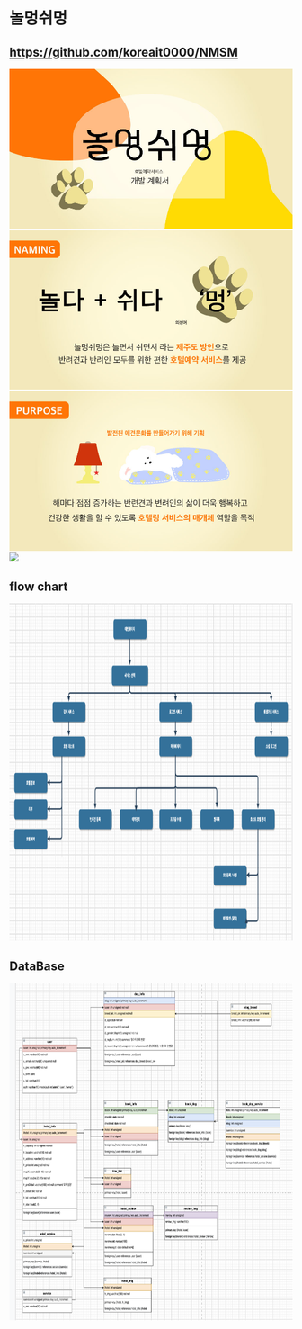 # 놀멍쉬멍
## https://github.com/koreait0000/NMSM
<img src="/imsi/놀멍쉬멍_기획서1.jpg">
<img src="/imsi/놀멍쉬멍_기획서2.jpg">
<img src="/imsi/놀멍쉬멍_기획서3.jpg">
<img src="/imsi/놀멍쉬멍_기획서4.jpg">

## flow chart
<img src="/imsi/NMSM.png" height="600">

## DataBase
<img src="/imsi/NMSM_DB2.png" height="600">
